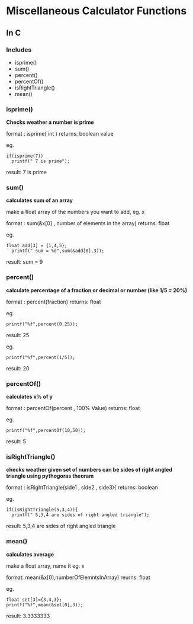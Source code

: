 # Miscellaneous Calculator Functions 
## In C

### Includes
- isprime()
- sum()
- percent()
- percentOf()
- isRightTriangle()
- mean()


### isprime()
**Checks weather a number is prime**

format : isprime( int )
returns: boolean value

eg.
```
if(isprime(7))
  printf(" 7 is prime");
```
result: 7 is prime


### sum()
**calculates sum of an array**

make a float array of the numbers you want to add, eg. x

format : sum(&x[0] , number of elements in the array)
returns: float

eg. 
```
float add[3] = {1,4,5};
  printf(" sum = %d",sum(&add[0],3));
```
result: sum = 9

### percent()
**calculate percentage of a fraction or decimal or number (like 1/5 = 20%)**

format : percent(fraction)
returns: float

eg.
```
printf("%f",percent(0.25));
```
result: 25

eg.
```
printf("%f",percent(1/5));
```
result: 20

### percentOf()
**calculates x% of y**

format : percentOf(percent , 100% Value)
returns: float

eg.
```
printf("%f",percentOf(10,50));
```
result: 5

### isRightTriangle()
**checks weather given set of numbers can be sides of right angled triangle using pythogoras theoram**

format : isRightTriangle(side1 , side2 , side3){
returns: boolean

eg. 
```
if(isRightTriangle(5,3,4)){
  printf(" 5,3,4 are sides of right angled triangle");
```
result: 5,3,4 are sides of right angled triangle

### mean()
**calculates average**

make a float array, name it eg. x

format: mean(&x[0],numberOfElemntsInArray)
reurns: float

eg. 
```
float set[3]={3,4,3};
printf("%f",mean(&set[0],3));
```
result: 3.3333333


